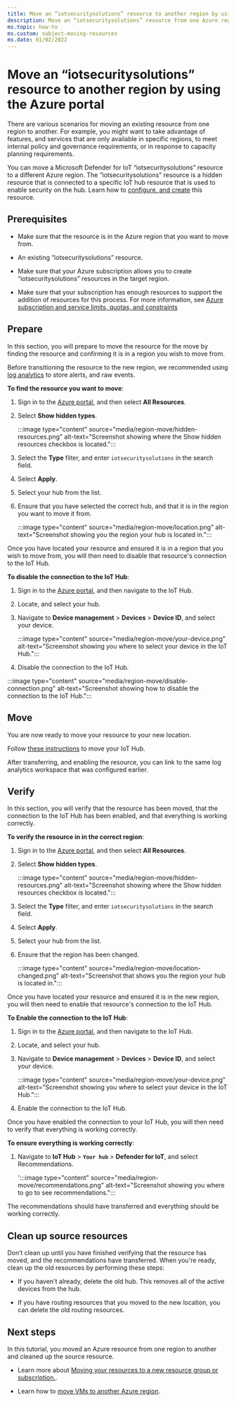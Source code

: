 ```yaml
---
title: Move an “iotsecuritysolutions” resource to another region by using the Azure portal
description: Move an “iotsecuritysolutions” resource from one Azure region to another by using a      and the Azure portal.
ms.topic: how-to
ms.custom: subject-moving-resources
ms.date: 01/02/2022
---
```


# Move an “iotsecuritysolutions” resource to another region by using the Azure portal

There are various scenarios for moving an existing resource from one region to another. For example, you might want to take advantage of features, and services that are only available in specific regions, to meet internal policy and governance requirements, or in response to capacity planning requirements.

You can move a Microsoft Defender for IoT “iotsecuritysolutions” resource to a different Azure region. The “iotsecuritysolutions” resource is a hidden resource that is connected to a specific IoT hub resource that is used to enable security on the hub. Learn how to [configure, and create](/azure/templates/microsoft.security/iotsecuritysolutions?tabs=bicep) this resource.

## Prerequisites

- Make sure that the resource is in the Azure region that you want to move from.

- An existing “iotsecuritysolutions” resource.  

- Make sure that your Azure subscription allows you to create “iotsecuritysolutions” resources in the target region.

- Make sure that your subscription has enough resources to support the addition of resources for this process. For more information, see [Azure subscription and service limits, quotas, and constraints](../../azure-resource-manager/management/azure-subscription-service-limits.md#networking-limits)

## Prepare

In this section, you will prepare to move the resource for the move by finding the resource and confirming it is in a region you wish to move from.

Before transitioning the resource to the new region, we recommended using [log analytics](../../azure-monitor/logs/quick-create-workspace.md) to store alerts, and raw events.

**To find the resource you want to move**:

1. Sign in to the [Azure portal](https://portal.azure.com), and then select **All Resources**.

1. Select **Show hidden types**.

    :::image type="content" source="media/region-move/hidden-resources.png" alt-text="Screenshot showing where the Show hidden resources checkbox is located.":::

1. Select the **Type** filter, and enter `iotsecuritysolutions` in the search field.

1. Select **Apply**.

1. Select your hub from the list.

1. Ensure that you have selected the correct hub, and that it is in the region you want to move it from.

    :::image type="content" source="media/region-move/location.png" alt-text="Screenshot showing you the region your hub is located in.":::

Once you have located your resource and ensured it is in a region that you wish to move from, you will then need to disable that resource's connection to the IoT Hub.

**To disable the connection to the IoT Hub**:

1. Sign in to the [Azure portal](https://portal.azure.com), and then navigate to the IoT Hub.

1. Locate, and select your hub.

1. Navigate to **Device management** > **Devices** > **Device ID**, and select your device.

    :::image type="content" source="media/region-move/your-device.png" alt-text="Screenshot showing you where to select your device in the IoT Hub.":::

1. Disable the connection to the IoT Hub.

:::image type="content" source="media/region-move/disable-connection.png" alt-text="Screenshot showing how to disable the connection to the IoT Hub.":::

## Move

You are now ready to move your resource to your new location.

Follow [these instructions](/azure/iot-hub/iot-hub-how-to-clone) to move your IoT Hub.

After transferring, and enabling the resource, you can link to the same log analytics workspace that was configured earlier.

## Verify

In this section, you will verify that the resource has been moved, that the connection to the IoT Hub has been enabled, and that everything is working correctly.

**To verify the resource in in the correct region**:

1. Sign in to the [Azure portal](https://portal.azure.com), and then select **All Resources**.

1. Select **Show hidden types**.

    :::image type="content" source="media/region-move/hidden-resources.png" alt-text="Screenshot showing where the Show hidden resources checkbox is located.":::

1. Select the **Type** filter, and enter `iotsecuritysolutions` in the search field.

1. Select **Apply**.

1. Select your hub from the list.

1. Ensure that the region has been changed.

    :::image type="content" source="media/region-move/location-changed.png" alt-text="Screenshot that shows you the region your hub is located in.":::

Once you have located your resource and ensured it is in the new region, you will then need to enable that resource's connection to the IoT Hub.

**To Enable the connection to the IoT Hub**:

1. Sign in to the [Azure portal](https://portal.azure.com), and then navigate to the IoT Hub.

1. Locate, and select your hub.

1. Navigate to **Device management** > **Devices** > **Device ID**, and select your device.

    :::image type="content" source="media/region-move/your-device.png" alt-text="Screenshot showing you where to select your device in the IoT Hub.":::

1. Enable the connection to the IoT Hub.

Once you have enabled the connection to your IoT Hub, you will then need to verify that everything is working correctly.

**To ensure everything is working correctly**:

1. Navigate to **IoT Hub** > **`Your hub`** > **Defender for IoT**, and select Recommendations.

    ':::image type="content" source="media/region-move/recommendations.png" alt-text="Screenshot showing you where to go to see recommendations.":::

The recommendations should have transferred and everything should be working correctly.

## Clean up source resources

Don’t clean up until you have finished verifying that the resource has moved, and the recommendations have transferred. When you're ready, clean up the old resources by performing these steps:

- If you haven't already, delete the old hub. This removes all of the active devices from the hub.

- If you have routing resources that you moved to the new location, you can delete the old routing resources.

## Next steps

In this tutorial, you moved an Azure resource from one region to another and cleaned up the source resource.

- Learn more about [Moving your resources to a new resource group or subscription.](/azure/azure-resource-manager/management/move-resource-group-and-subscription).

- Learn how to [move VMs to another Azure region](/azure/site-recovery/azure-to-azure-tutorial-migrate).
